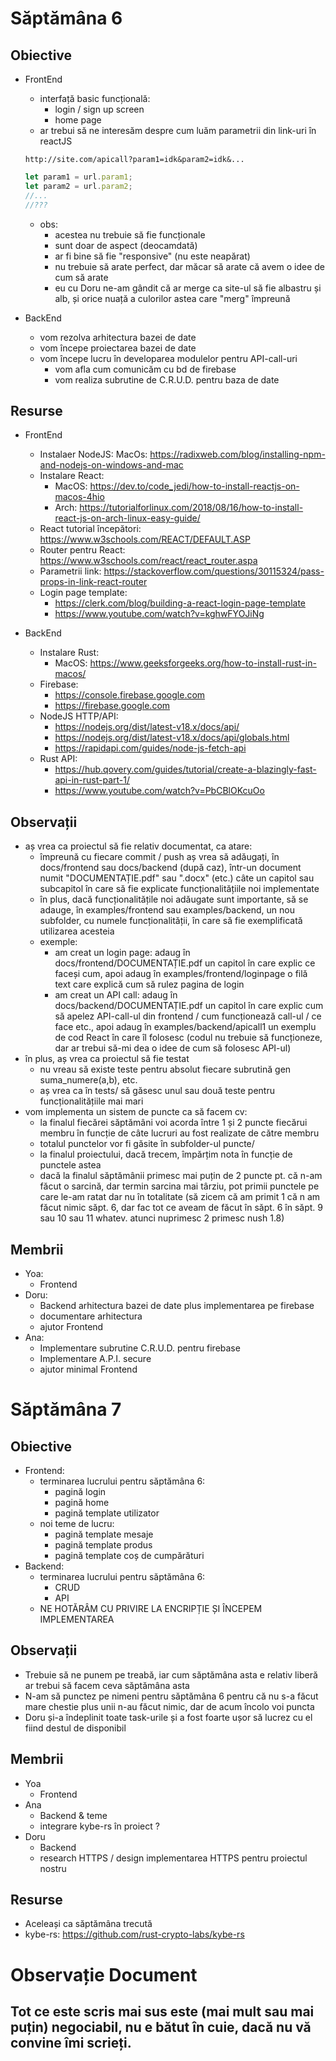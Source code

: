 # Săptămâna 6 

## Obiective
 - FrontEnd
    - interfață basic funcțională:
        - login / sign up screen
        - home page
    - ar trebui să ne interesăm despre cum luăm
    parametrii din link-uri în reactJS
    ```
    http://site.com/apicall?param1=idk&param2=idk&...
    ```
    ```js
    let param1 = url.param1;
    let param2 = url.param2;
    //...
    //???
    ```
    - obs:
        - acestea nu trebuie să fie funcționale
        - sunt doar de aspect (deocamdată)
        - ar fi bine să fie "responsive" (nu este neapărat)
        - nu trebuie să arate perfect, dar
        măcar să arate că avem o idee de cum să arate
        - eu cu Doru ne-am gândit că ar merge ca site-ul
        să fie albastru și alb, și orice nuață a culorilor
        astea care "merg" împreună
    
 - BackEnd
    - vom rezolva arhitectura bazei de date
    - vom începe proiectarea bazei de date
    - vom începe lucru în developarea modulelor
    pentru API-call-uri
        - vom afla cum comunicăm cu bd de firebase
        - vom realiza subrutine de C.R.U.D. pentru
        baza de date

## Resurse
 - FrontEnd
    - Instalaer NodeJS:
        MacOs: https://radixweb.com/blog/installing-npm-and-nodejs-on-windows-and-mac
    - Instalare React:
        - MacOS: https://dev.to/code_jedi/how-to-install-reactjs-on-macos-4hio
        - Arch: https://tutorialforlinux.com/2018/08/16/how-to-install-react-js-on-arch-linux-easy-guide/
    - React tutorial începători: https://www.w3schools.com/REACT/DEFAULT.ASP
    - Router pentru React: https://www.w3schools.com/react/react_router.aspa
    - Parametrii link: https://stackoverflow.com/questions/30115324/pass-props-in-link-react-router
    - Login page template:
        - https://clerk.com/blog/building-a-react-login-page-template
        - https://www.youtube.com/watch?v=kghwFYOJiNg

 - BackEnd
    - Instalare Rust:
        - MacOS: https://www.geeksforgeeks.org/how-to-install-rust-in-macos/
    - Firebase: 
        - https://console.firebase.google.com
        - https://firebase.google.com
    - NodeJS HTTP/API:
        - https://nodejs.org/dist/latest-v18.x/docs/api/
        - https://nodejs.org/dist/latest-v18.x/docs/api/globals.html
        - https://rapidapi.com/guides/node-js-fetch-api
    - Rust API:
        - https://hub.qovery.com/guides/tutorial/create-a-blazingly-fast-api-in-rust-part-1/
        - https://www.youtube.com/watch?v=PbCBlOKcuOo

## Observații
 - aș vrea ca proiectul să fie relativ documentat, ca atare:
    - împreună cu fiecare commit / push aș vrea să adăugați, în docs/frontend sau docs/backend (după caz), într-un document numit "DOCUMENTAȚIE.pdf" sau ".docx" (etc.) câte un capitol sau subcapitol în care să fie explicate funcționalitățiile noi implementate
    - în plus, dacă funcționalitățile noi adăugate sunt importante, să se adauge, în examples/frontend sau examples/backend, un nou subfolder, cu numele funcționalității, în care să fie exemplificată utilizarea acesteia
    - exemple:
        - am creat un login page: adaug în docs/frontend/DOCUMENTAȚIE.pdf un capitol în care explic ce faceși cum, apoi adaug în examples/frontend/loginpage o filă text care explică cum să rulez pagina de login
        - am creat un API call: adaug în docs/backend/DOCUMENTAȚIE.pdf un capitol în care explic cum să apelez API-call-ul din frontend / cum funcționează call-ul / ce face etc., apoi adaug în examples/backend/apicall1 un exemplu de cod React în care îl folosesc (codul nu trebuie să funcționeze, dar ar trebui să-mi dea o idee de cum să folosesc API-ul)
 - în plus, aș vrea ca proiectul să fie testat
    - nu vreau să existe teste pentru absolut fiecare subrutină gen suma_numere(a,b), etc.
    - aș vrea ca în tests/ să găsesc unul sau două teste pentru funcționalitățiile mai mari
 - vom implementa un sistem de puncte ca să facem cv:
    - la finalul fiecărei săptămâni voi acorda între 1 și 2 puncte fiecărui membru în funcție de câte
    lucruri au fost realizate de către membru
    - totalul punctelor vor fi găsite în subfolder-ul puncte/
    - la finalul proiectului, dacă trecem, împărțim nota în funcție de punctele astea
    - dacă la finalul săptămânii primesc mai puțin de 2 puncte pt. că n-am făcut o sarcină, dar termin sarcina mai târziu, pot primii punctele pe care le-am ratat dar nu în totalitate (să zicem că am primit 1 că n am făcut nimic săpt. 6, dar fac tot ce aveam de făcut în săpt. 6 în săpt. 9 sau 10 sau 11 whatev. atunci nuprimesc 2 primesc nush 1.8)

## Membrii

 - Yoa: 
    - Frontend
 - Doru:
    - Backend arhitectura bazei de date plus implementarea pe firebase
    - documentare arhitectura
    - ajutor Frontend
 - Ana:
    - Implementare subrutine C.R.U.D. pentru firebase
    - Implementare A.P.I. secure
    - ajutor minimal Frontend

# Săptămâna 7

## Obiective 

 - Frontend:
    - terminarea lucrului pentru săptămâna 6:
        - pagină login
        - pagină home
        - pagină template utilizator
    - noi teme de lucru:
        - pagină template mesaje
        - pagină template produs
        - pagină template coș de cumpărături
 - Backend:
    - terminarea lucrului pentru săptămâna 6:
        - CRUD
        - API
    - NE HOTĂRÂM CU PRIVIRE LA ENCRIPȚIE ȘI ÎNCEPEM IMPLEMENTAREA

## Observații
 - Trebuie să ne punem pe treabă, iar cum săptămâna asta e relativ liberă ar trebui să facem ceva săptămâna asta
 - N-am să punctez pe nimeni pentru săptămâna 6 pentru că nu s-a făcut mare chestie plus unii n-au făcut nimic, dar de acum încolo voi puncta
 - Doru și-a îndeplinit toate task-urile și a fost foarte ușor să lucrez cu el fiind destul de disponibil

## Membrii
 - Yoa
    - Frontend
 - Ana 
    - Backend & teme
    - integrare kybe-rs în proiect ?
 - Doru
    - Backend
    - research HTTPS / design implementarea HTTPS pentru proiectul nostru

## Resurse
 - Aceleași ca săptămâna trecută
 - kybe-rs: https://github.com/rust-crypto-labs/kybe-rs

# Observație Document
<h2> Tot ce este scris mai sus este (mai mult sau mai puțin) negociabil, nu e bătut în cuie, dacă nu vă convine îmi scrieți.<h2>

